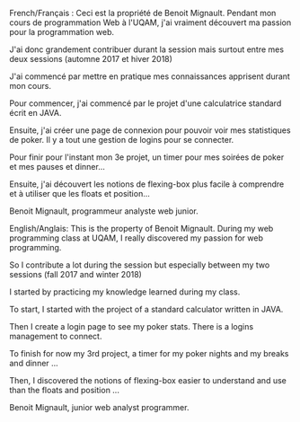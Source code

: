 French/Français :
Ceci est la propriété de Benoit Mignault. Pendant mon cours de programmation Web à l'UQAM, j'ai vraiment découvert ma passion pour la programmation web.

J'ai donc grandement contribuer durant la session mais surtout entre mes deux sessions (automne 2017 et hiver 2018)

J'ai commencé par mettre en pratique mes connaissances apprisent durant mon cours.

Pour commencer, j'ai commencé par le projet d'une calculatrice standard écrit en JAVA.

Ensuite, j'ai créer une page de connexion pour pouvoir voir mes statistiques de poker. Il y a tout une gestion de logins pour se connecter.

Pour finir pour l'instant mon 3e projet, un timer pour mes soirées de poker et mes pauses et dinner...

Ensuite, j'ai découvert les notions de flexing-box plus facile à comprendre et à utiliser que les floats et position...

Benoit Mignault, programmeur analyste web junior.

English/Anglais:
This is the property of Benoit Mignault. During my web programming class at UQAM, I really discovered my passion for web programming.

So I contribute a lot during the session but especially between my two sessions (fall 2017 and winter 2018)

I started by practicing my knowledge learned during my class.

To start, I started with the project of a standard calculator written in JAVA.

Then I create a login page to see my poker stats. There is a logins management to connect.

To finish for now my 3rd project, a timer for my poker nights and my breaks and dinner ...

Then, I discovered the notions of flexing-box easier to understand and use than the floats and position ...

Benoit Mignault, junior web analyst programmer.
